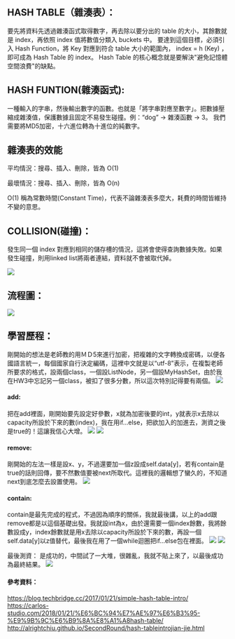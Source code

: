 ## HASH TABLE（雜湊表）：

要先將資料先透過雜湊函式取得數字，再去除以要分出的 table 的大小，其餘數就是 index，再依照 index 值將數值分類入 buckets 中。
要達到這個目標，必須引入 Hash Function，將 Key 對應到符合 table 大小的範圍內， index = h (Key) ，即可成為 Hash Table 的 index。
Hash Table 的核心概念就是要解決"避免記憶體空間浪費"的缺點。

## HASH FUNTION(雜湊函式):

一種輸入的字串，然後輸出數字的函數。也就是「將字串對應至數字」。把數據壓縮成雜湊值，保護數據且固定不易發生碰撞。例：“dog” → 雜湊函數 → 3。
我們需要將MD5加密，十六進位轉為十進位的純數字。

## 雜湊表的效能

平均情況：搜尋、插入、刪除，皆為 O(1)

最壞情況：搜尋、插入、刪除，皆為 O(n)

O(1) 稱為常數時間(Constant Time)，代表不論雜湊表多麼大，耗費的時間皆維持不變的意思。

## COLLISION(碰撞)：
發生同一個 index 對應到相同的儲存槽的情況，這將會使得查詢數據失敗。如果發生碰撞，則用linked list將兩者連結，資料就不會被取代掉。

![](/images/collision.jpg)


## 流程圖：

![](/images/t.jpg)

## 學習歷程：
剛開始的想法是老師教的用ＭＤ5來進行加密，把複雜的文字轉換成密碼，以便各國語言統一，每個國家自行決定編碼，這裡中文就是以“utf-8”表示，在複製老師所要求的格式，設兩個class，一個設ListNode，另一個設MyHashSet，由於我在HW3中忘記另一個class，被扣了很多分數，所以這次特別記得要有兩個。
![](/images/list.png)

#### add:
把在add裡面，剛開始要先設定好參數，x就為加密後要的int，y就表示x去除以capacity所設於下來的數(index)，我在用if...else，把欲加入的加進去，測資之後是true的！這讓我信心大增。
![](/images/add.png)
![](/images/test1.png)
#### remove:
剛開始的左法一樣是設x、y，不過還要加一個z設成self.data[y]，若有contain是true的話則回傳，要不然數值要被next所取代。這裡我的邏輯想了蠻久的，不知道next到底怎麼去設置使用。
![](/images/remove.png)

#### contain:
contain是最先完成的程式，不過因為順序的關係，我就最後講，以上的add跟remove都是以這個基礎出發。我就設int為x，由於還需要一個index餘數，我將餘數設成y，index餘數就是用x去除以capacity所設於下來的數，再設一個self.data[y]以z值替代，最後我在用了一個while迴圈把if...else包在裡面。
![](/images/contain.png)
![](/images/test1.png)

最後測資：
是成功的，中間試了一大堆，很雜亂，我就不貼上來了，以最後成功為最終結果。
![](/images/test.png)
#### 參考資料：
https://blog.techbridge.cc/2017/01/21/simple-hash-table-intro/
https://carlos-studio.com/2018/01/21/%E6%BC%94%E7%AE%97%E6%B3%95-%E9%9B%9C%E6%B9%8A%E8%A1%A8hash-table/
http://alrightchiu.github.io/SecondRound/hash-tableintrojian-jie.html
